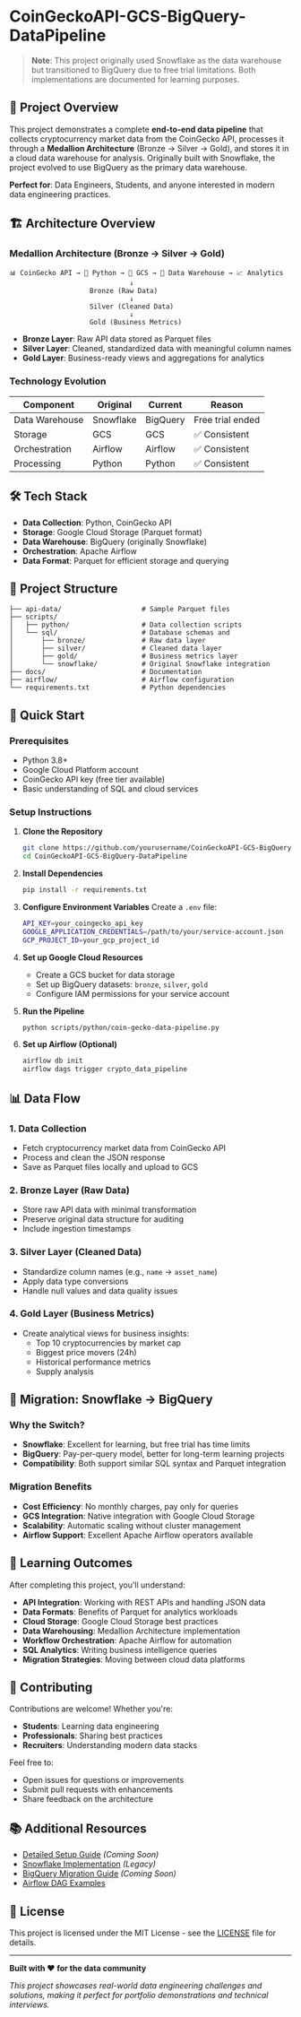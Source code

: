 # CoinGeckoAPI-GCS-BigQuery-DataPipeline

> **Note**: This project originally used Snowflake as the data warehouse but transitioned to BigQuery due to free trial limitations. Both implementations are documented for learning purposes.

## 🚀 Project Overview

This project demonstrates a complete **end-to-end data pipeline** that collects cryptocurrency market data from the CoinGecko API, processes it through a **Medallion Architecture** (Bronze → Silver → Gold), and stores it in a cloud data warehouse for analysis. Originally built with Snowflake, the project evolved to use BigQuery as the primary data warehouse.

**Perfect for**: Data Engineers, Students, and anyone interested in modern data engineering practices.

## 🏗️ Architecture Overview

### Medallion Architecture (Bronze → Silver → Gold)

```
📊 CoinGecko API → 🐍 Python → 🏪 GCS → 🏢 Data Warehouse → 📈 Analytics
                              ↓
                    Bronze (Raw Data)
                              ↓
                    Silver (Cleaned Data)
                              ↓
                    Gold (Business Metrics)
```

- **Bronze Layer**: Raw API data stored as Parquet files
- **Silver Layer**: Cleaned, standardized data with meaningful column names
- **Gold Layer**: Business-ready views and aggregations for analytics

### Technology Evolution

| Component | Original | Current | Reason |
|-----------|----------|---------|--------|
| Data Warehouse | Snowflake | BigQuery | Free trial ended |
| Storage | GCS | GCS | ✅ Consistent |
| Orchestration | Airflow | Airflow | ✅ Consistent |
| Processing | Python | Python | ✅ Consistent |

## 🛠️ Tech Stack

- **Data Collection**: Python, CoinGecko API
- **Storage**: Google Cloud Storage (Parquet format)
- **Data Warehouse**: BigQuery (originally Snowflake)
- **Orchestration**: Apache Airflow
- **Data Format**: Parquet for efficient storage and querying

## 📁 Project Structure

```
├── api-data/                    # Sample Parquet files
├── scripts/
│   ├── python/                  # Data collection scripts
│   └── sql/                     # Database schemas and 
│       ├── bronze/              # Raw data layer
│       ├── silver/              # Cleaned data layer
│       ├── gold/                # Business metrics layer
│       └── snowflake/           # Original Snowflake integration
├── docs/                        # Documentation
├── airflow/                     # Airflow configuration
└── requirements.txt             # Python dependencies
```

## 🚀 Quick Start

### Prerequisites
- Python 3.8+
- Google Cloud Platform account
- CoinGecko API key (free tier available)
- Basic understanding of SQL and cloud services

### Setup Instructions

1. **Clone the Repository**
   ```bash
   git clone https://github.com/yourusername/CoinGeckoAPI-GCS-BigQuery-DataPipeline.git
   cd CoinGeckoAPI-GCS-BigQuery-DataPipeline
   ```

2. **Install Dependencies**
   ```bash
   pip install -r requirements.txt
   ```

3. **Configure Environment Variables**
   Create a `.env` file:
   ```bash
   API_KEY=your_coingecko_api_key
   GOOGLE_APPLICATION_CREDENTIALS=/path/to/your/service-account.json
   GCP_PROJECT_ID=your_gcp_project_id
   ```

4. **Set up Google Cloud Resources**
   - Create a GCS bucket for data storage
   - Set up BigQuery datasets: `bronze`, `silver`, `gold`
   - Configure IAM permissions for your service account

5. **Run the Pipeline**
   ```bash
   python scripts/python/coin-gecko-data-pipeline.py
   ```

6. **Set up Airflow (Optional)**
   ```bash
   airflow db init
   airflow dags trigger crypto_data_pipeline
   ```

## 📊 Data Flow

### 1. Data Collection
- Fetch cryptocurrency market data from CoinGecko API
- Process and clean the JSON response
- Save as Parquet files locally and upload to GCS

### 2. Bronze Layer (Raw Data)
- Store raw API data with minimal transformation
- Preserve original data structure for auditing
- Include ingestion timestamps

### 3. Silver Layer (Cleaned Data)
- Standardize column names (e.g., `name` → `asset_name`)
- Apply data type conversions
- Handle null values and data quality issues

### 4. Gold Layer (Business Metrics)
- Create analytical views for business insights:
  - Top 10 cryptocurrencies by market cap
  - Biggest price movers (24h)
  - Historical performance metrics
  - Supply analysis

## 🔄 Migration: Snowflake → BigQuery

### Why the Switch?
- **Snowflake**: Excellent for learning, but free trial has time limits
- **BigQuery**: Pay-per-query model, better for long-term learning projects
- **Compatibility**: Both support similar SQL syntax and Parquet integration

### Migration Benefits
- **Cost Efficiency**: No monthly charges, pay only for queries
- **GCS Integration**: Native integration with Google Cloud Storage
- **Scalability**: Automatic scaling without cluster management
- **Airflow Support**: Excellent Apache Airflow operators available

## 🎯 Learning Outcomes

After completing this project, you'll understand:
- **API Integration**: Working with REST APIs and handling JSON data
- **Data Formats**: Benefits of Parquet for analytics workloads
- **Cloud Storage**: Google Cloud Storage best practices
- **Data Warehousing**: Medallion Architecture implementation
- **Workflow Orchestration**: Apache Airflow for automation
- **SQL Analytics**: Writing business intelligence queries
- **Migration Strategies**: Moving between cloud data platforms

## 🤝 Contributing

Contributions are welcome! Whether you're:
- **Students**: Learning data engineering
- **Professionals**: Sharing best practices
- **Recruiters**: Understanding modern data stacks

Feel free to:
- Open issues for questions or improvements
- Submit pull requests with enhancements
- Share feedback on the architecture

## 📚 Additional Resources

- [Detailed Setup Guide](docs/setup-guide.md) *(Coming Soon)*
- [Snowflake Implementation](scripts/sql/snowflake/) *(Legacy)*
- [BigQuery Migration Guide](docs/migration-guide.md) *(Coming Soon)*
- [Airflow DAG Examples](docs/airflow-orchestration.md)

## 📄 License

This project is licensed under the MIT License - see the [LICENSE](LICENSE) file for details.

---

**Built with ❤️ for the data community**

*This project showcases real-world data engineering challenges and solutions, making it perfect for portfolio demonstrations and technical interviews.*
